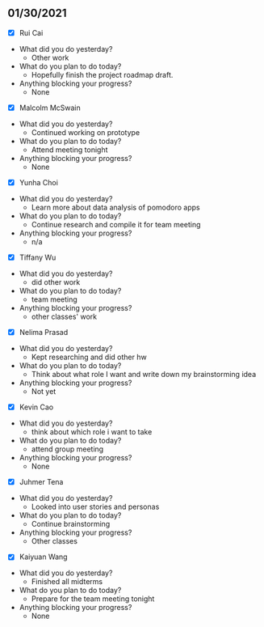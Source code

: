 
## 01/30/2021
 
- [x] Rui Cai 
- What did you do yesterday?
  - Other work
- What do you plan to do today?
  - Hopefully finish the project roadmap draft.
- Anything blocking your progress?
  - None



- [x] Malcolm McSwain
- What did you do yesterday?
  - Continued working on prototype
- What do you plan to do today?
  - Attend meeting tonight
- Anything blocking your progress?
  - None



- [x] Yunha Choi
- What did you do yesterday?
  - Learn more about data analysis of pomodoro apps
- What do you plan to do today?
  - Continue research and compile it for team meeting
- Anything blocking your progress?
  - n/a



- [x] Tiffany Wu
- What did you do yesterday?
  - did other work
- What do you plan to do today?
  - team meeting
- Anything blocking your progress?
  - other classes' work


- [x] Nelima Prasad
- What did you do yesterday?
  - Kept researching and did other hw
- What do you plan to do today?
  - Think about what role I want and write down my brainstorming idea
- Anything blocking your progress?
  - Not yet



- [x] Kevin Cao
- What did you do yesterday?
  - think about which role i want to take
- What do you plan to do today?
  - attend group meeting
- Anything blocking your progress?
  - None



- [x] Juhmer Tena
- What did you do yesterday?
  - Looked into user stories and personas
- What do you plan to do today?
  - Continue brainstorming
- Anything blocking your progress?
  - Other classes


- [x] Kaiyuan Wang
- What did you do yesterday?
  - Finished all midterms
- What do you plan to do today?
  - Prepare for the team meeting tonight
- Anything blocking your progress?
  - None